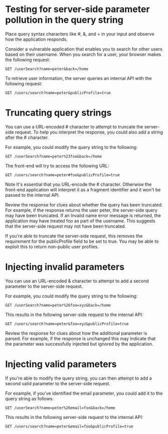 # Testing for server-side parameter pollution in the query string

Place query syntax characters like #, &, and = in your input and observe how the application responds.

Consider a vulnerable application that enables you to search for other users based on their username. When you search for a user, your browser makes the following request:

```GET /userSearch?name=peter&back=/home```

To retrieve user information, the server queries an internal API with the following request:

```GET /users/search?name=peter&publicProfile=true```




# Truncating query strings
You can use a URL-encoded # character to attempt to truncate the server-side request. To help you interpret the response, you could also add a string after the # character.

For example, you could modify the query string to the following:

```GET /userSearch?name=peter%23foo&back=/home```

The front-end will try to access the following URL:


```GET /users/search?name=peter#foo&publicProfile=true```

Note
It's essential that you URL-encode the # character. Otherwise the front-end application will interpret it as a fragment identifier and it won't be passed to the internal API.

Review the response for clues about whether the query has been truncated. For example, if the response returns the user peter, the server-side query may have been truncated. If an Invalid name error message is returned, the application may have treated foo as part of the username. This suggests that the server-side request may not have been truncated.

If you're able to truncate the server-side request, this removes the requirement for the publicProfile field to be set to true. You may be able to exploit this to return non-public user profiles.





# Injecting invalid parameters
You can use an URL-encoded & character to attempt to add a second parameter to the server-side request.

For example, you could modify the query string to the following:

```GET /userSearch?name=peter%26foo=xyz&back=/home```

This results in the following server-side request to the internal API:

```GET /users/search?name=peter&foo=xyz&publicProfile=true```

Review the response for clues about how the additional parameter is parsed. For example, if the response is unchanged this may indicate that the parameter was successfully injected but ignored by the application.




# Injecting valid parameters
If you're able to modify the query string, you can then attempt to add a second valid parameter to the server-side request.

For example, if you've identified the email parameter, you could add it to the query string as follows:

```GET /userSearch?name=peter%26email=foo&back=/home```

This results in the following server-side request to the internal API:

```GET /users/search?name=peter&email=foo&publicProfile=true```

